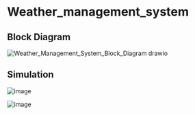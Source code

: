 # Weather_management_system
## Block Diagram

![Weather_Management_System_Block_Diagram drawio](https://github.com/user-attachments/assets/1f557720-a989-4b56-a6fb-d17b6af42969)

## Simulation

![image](https://github.com/user-attachments/assets/7d9ae1eb-64db-41b4-99f2-e21cee22098f)

![image](https://github.com/user-attachments/assets/64060d42-bae4-424e-874e-4280bc332941)


